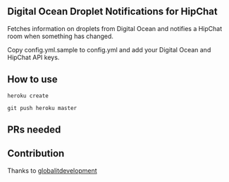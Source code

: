 ## Digital Ocean Droplet Notifications for HipChat

Fetches information on droplets from Digital Ocean and notifies a HipChat room when something has changed.

Copy config.yml.sample to config.yml and add your Digital Ocean and HipChat API keys.

## How to use
```heroku create```

```git push heroku master```

## PRs needed


## Contribution
Thanks to [globalitdevelopment](https://github.com/globalitdevelopment/droplet-notifications)
